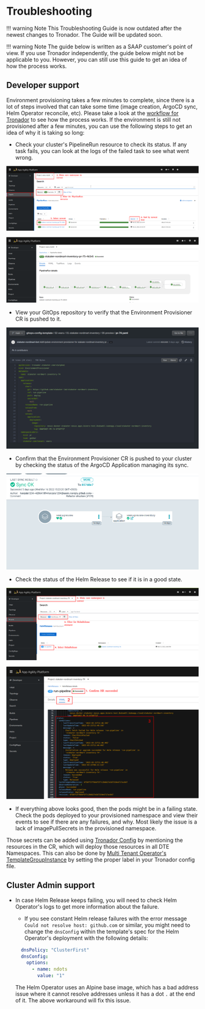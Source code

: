 # Troubleshooting

!!! warning Note
    This Troubleshooting Guide is now outdated after the newest changes to Tronador. The Guide will be updated soon.

!!! warning Note
    The guide below is written as a SAAP customer's point of view. If you use Tronador independently, the guide below might not be applicable to you. However, you can still use this guide to get an idea of how the process works.

## Developer support

Environment provisioning takes a few minutes to complete, since there is a lot of steps involved that can take some time (image creation, ArgoCD sync, Helm Operator reconcile, etc). Please take a look at the [workflow for Tronador](./workflow.md) to see how the process works. If the environment is still not provisioned after a few minutes, you can use the following steps to get an idea of why it is taking so long:

* Check your cluster's PipelineRun resource to check its status. If any task fails, you can look at the logs of the failed task to see what went wrong.

![Pipeline guide](./images/pipeline-ts.png)

![A successful pipeline run](./images/pipeline-success.png)

* View your GitOps repository to verify that the Environment Provisioner CR is pushed to it.

![Environment Provisioner pushed](./images/gitops.png)

* Confirm that the Environment Provisioner CR is pushed to your cluster by checking the status of the ArgoCD Application managing its sync.

![Relevant ArgoCD Application synced](./images/argocd.png)

* Check the status of the Helm Release to see if it is in a good state.

![Verify that HR is created](./images/hr-ts.png)

![Check status](./images/hr-status-ts.png)

* If everything above looks good, then the pods might be in a failing state. Check the pods deployed to your provisioned namespace and view their events to see if there are any failures, and why. Most likely the issue is a lack of imagePullSecrets in the provisioned namespace.

Those secrets can be added using [Tronador Config](./tronador_config.md) by mentioning the resources in the CR, which will deploy those resources in all DTE Namespaces.
This can also be done by [Multi Tenant Operator's](https://docs.stakater.com/mto/index.html) [TemplateGroupInstance](https://docs.stakater.com/mto/customresources.html#5-templategroupinstance) by setting the proper label in your Tronador config file.

## Cluster Admin support

* In case Helm Release keeps failing, you will need to check Helm Operator's logs to get more information about the failure.
    * If you see constant Helm release failures with the error message `Could not resolve host: github.com` or similar, you might need to change the `dnsConfig` within the template's spec for the Helm Operator's deployment with the following details:

    ```yaml
      dnsPolicy: "ClusterFirst"
      dnsConfig:
        options:
          - name: ndots
            value: "1"
    ```

    The Helm Operator uses an Alpine base image, which has a bad address issue where it cannot resolve addresses unless it has a dot `.` at the end of it. The above workaround will fix this issue.
